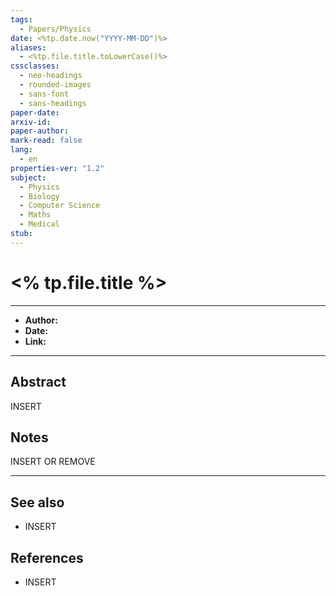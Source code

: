 ```yaml
---
tags:
  - Papers/Physics
date: <%tp.date.now("YYYY-MM-DD")%>
aliases:
  - <%tp.file.title.toLowerCase()%>
cssclasses:
  - neo-headings
  - rounded-images
  - sans-font
  - sans-headings
paper-date: 
arxiv-id: 
paper-author: 
mark-read: false
lang:
  - en
properties-ver: "1.2"
subject:
  - Physics
  - Biology
  - Computer Science
  - Maths
  - Medical
stub:
---
```

# <% tp.file.title %>

***

- **Author:**
- **Date:**
- **Link:**

***

## Abstract
INSERT

## Notes
INSERT OR REMOVE




***
## See also
- INSERT
## References
- INSERT